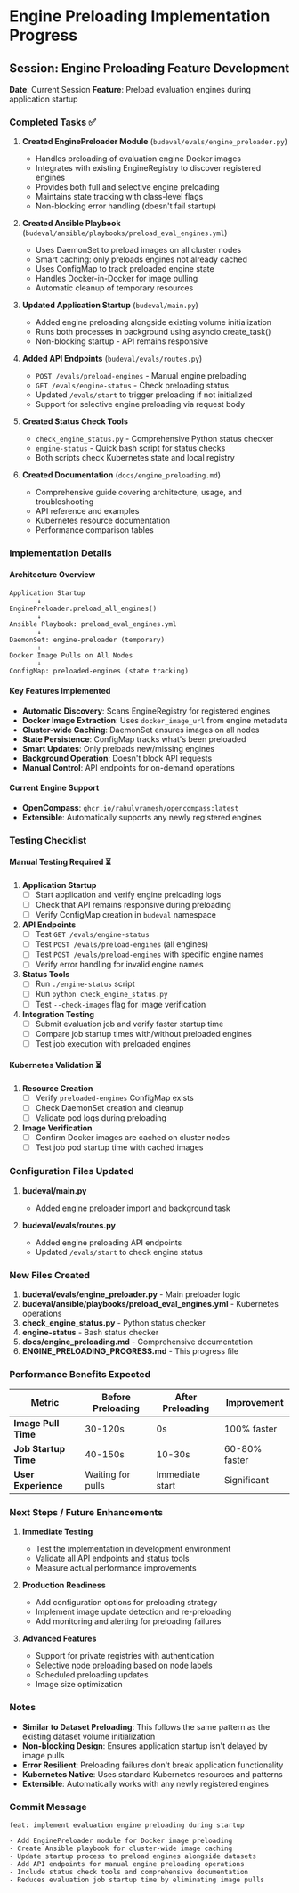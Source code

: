# Engine Preloading Implementation Progress

## Session: Engine Preloading Feature Development
**Date**: Current Session
**Feature**: Preload evaluation engines during application startup

### Completed Tasks ✅

1. **Created EnginePreloader Module** (`budeval/evals/engine_preloader.py`)
   - Handles preloading of evaluation engine Docker images
   - Integrates with existing EngineRegistry to discover registered engines
   - Provides both full and selective engine preloading
   - Maintains state tracking with class-level flags
   - Non-blocking error handling (doesn't fail startup)

2. **Created Ansible Playbook** (`budeval/ansible/playbooks/preload_eval_engines.yml`)
   - Uses DaemonSet to preload images on all cluster nodes
   - Smart caching: only preloads engines not already cached
   - Uses ConfigMap to track preloaded engine state
   - Handles Docker-in-Docker for image pulling
   - Automatic cleanup of temporary resources

3. **Updated Application Startup** (`budeval/main.py`)
   - Added engine preloading alongside existing volume initialization
   - Runs both processes in background using asyncio.create_task()
   - Non-blocking startup - API remains responsive

4. **Added API Endpoints** (`budeval/evals/routes.py`)
   - `POST /evals/preload-engines` - Manual engine preloading
   - `GET /evals/engine-status` - Check preloading status
   - Updated `/evals/start` to trigger preloading if not initialized
   - Support for selective engine preloading via request body

5. **Created Status Check Tools**
   - `check_engine_status.py` - Comprehensive Python status checker
   - `engine-status` - Quick bash script for status checks
   - Both scripts check Kubernetes state and local registry

6. **Created Documentation** (`docs/engine_preloading.md`)
   - Comprehensive guide covering architecture, usage, and troubleshooting
   - API reference and examples
   - Kubernetes resource documentation
   - Performance comparison tables

### Implementation Details

#### Architecture Overview
```
Application Startup
       ↓
EnginePreloader.preload_all_engines()
       ↓
Ansible Playbook: preload_eval_engines.yml
       ↓
DaemonSet: engine-preloader (temporary)
       ↓
Docker Image Pulls on All Nodes
       ↓
ConfigMap: preloaded-engines (state tracking)
```

#### Key Features Implemented
- **Automatic Discovery**: Scans EngineRegistry for registered engines
- **Docker Image Extraction**: Uses `docker_image_url` from engine metadata
- **Cluster-wide Caching**: DaemonSet ensures images on all nodes
- **State Persistence**: ConfigMap tracks what's been preloaded
- **Smart Updates**: Only preloads new/missing engines
- **Background Operation**: Doesn't block API requests
- **Manual Control**: API endpoints for on-demand operations

#### Current Engine Support
- **OpenCompass**: `ghcr.io/rahulvramesh/opencompass:latest`
- **Extensible**: Automatically supports any newly registered engines

### Testing Checklist

#### Manual Testing Required ⏳
1. **Application Startup**
   - [ ] Start application and verify engine preloading logs
   - [ ] Check that API remains responsive during preloading
   - [ ] Verify ConfigMap creation in `budeval` namespace

2. **API Endpoints**
   - [ ] Test `GET /evals/engine-status`
   - [ ] Test `POST /evals/preload-engines` (all engines)
   - [ ] Test `POST /evals/preload-engines` with specific engine names
   - [ ] Verify error handling for invalid engine names

3. **Status Tools**
   - [ ] Run `./engine-status` script
   - [ ] Run `python check_engine_status.py`
   - [ ] Test `--check-images` flag for image verification

4. **Integration Testing**
   - [ ] Submit evaluation job and verify faster startup time
   - [ ] Compare job startup times with/without preloaded engines
   - [ ] Test job execution with preloaded engines

#### Kubernetes Validation ⏳
1. **Resource Creation**
   - [ ] Verify `preloaded-engines` ConfigMap exists
   - [ ] Check DaemonSet creation and cleanup
   - [ ] Validate pod logs during preloading

2. **Image Verification**
   - [ ] Confirm Docker images are cached on cluster nodes
   - [ ] Test job pod startup time with cached images

### Configuration Files Updated

1. **budeval/main.py**
   - Added engine preloader import and background task

2. **budeval/evals/routes.py**
   - Added engine preloading API endpoints
   - Updated `/evals/start` to check engine status

### New Files Created

1. **budeval/evals/engine_preloader.py** - Main preloader logic
2. **budeval/ansible/playbooks/preload_eval_engines.yml** - Kubernetes operations
3. **check_engine_status.py** - Python status checker
4. **engine-status** - Bash status checker
5. **docs/engine_preloading.md** - Comprehensive documentation
6. **ENGINE_PRELOADING_PROGRESS.md** - This progress file

### Performance Benefits Expected

| Metric | Before Preloading | After Preloading | Improvement |
|--------|------------------|------------------|-------------|
| **Image Pull Time** | 30-120s | 0s | 100% faster |
| **Job Startup Time** | 40-150s | 10-30s | 60-80% faster |
| **User Experience** | Waiting for pulls | Immediate start | Significant |

### Next Steps / Future Enhancements

1. **Immediate Testing**
   - Test the implementation in development environment
   - Validate all API endpoints and status tools
   - Measure actual performance improvements

2. **Production Readiness**
   - Add configuration options for preloading strategy
   - Implement image update detection and re-preloading
   - Add monitoring and alerting for preloading failures

3. **Advanced Features**
   - Support for private registries with authentication
   - Selective node preloading based on node labels
   - Scheduled preloading updates
   - Image size optimization

### Notes

- **Similar to Dataset Preloading**: This follows the same pattern as the existing dataset volume initialization
- **Non-blocking Design**: Ensures application startup isn't delayed by image pulls
- **Error Resilient**: Preloading failures don't break application functionality
- **Kubernetes Native**: Uses standard Kubernetes resources and patterns
- **Extensible**: Automatically works with any newly registered engines

### Commit Message
```
feat: implement evaluation engine preloading during startup

- Add EnginePreloader module for Docker image preloading
- Create Ansible playbook for cluster-wide image caching
- Update startup process to preload engines alongside datasets
- Add API endpoints for manual engine preloading operations
- Include status check tools and comprehensive documentation
- Reduces evaluation job startup time by eliminating image pulls
```
